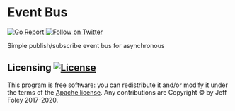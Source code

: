 # Event Bus

[![Go Report](https://goreportcard.com/badge/github.com/caffix/eventbus)](https://goreportcard.com/report/github.com/caffix/eventbus)
[![Follow on Twitter](https://img.shields.io/twitter/follow/jeff_foley.svg?logo=twitter)](https://twitter.com/jeff_foley)

Simple publish/subscribe event bus for asynchronous

## Licensing [![License](https://img.shields.io/github/license/caffix/eventbus)](https://www.apache.org/licenses/LICENSE-2.0)

This program is free software: you can redistribute it and/or modify it under the terms of the [Apache license](LICENSE). Any contributions are Copyright © by Jeff Foley 2017-2020.
